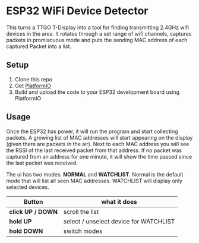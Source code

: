 # ESP32 WiFi Device Detector

This turns a TTGO T-Display into a tool for finding transmitting 2.4GHz wifi devices in the area. It rotates through a set range of wifi channels, captures packets in promiscuous mode and puts the sending MAC address of each captured Packet into a list.

## Setup

1. Clone this repo
2. Get [PlatformIO](https://platformio.org/get-started)
2. Build and upload the code to your ESP32 development board using PlatformIO

## Usage

Once the ESP32 has power, it will run the program and start collecting packets. A growing list of MAC addresses will start appearing on the display (given there are packets in the air). Next to each MAC address you will see the RSSI of the last received packet from that address. If no packet was captured from an address for one minute, it will show the time passed since the last packet was received.

The ui has two modes. **NORMAL** and **WATCHLIST**. Normal is the default mode that will list all seen MAC addresses. WATCHLIST will display only selected devices.

| Button | what it does |
|---|---|
| **click UP / DOWN** | scroll the list |
| **hold UP** | select / unselect device for WATCHLIST |
| **hold DOWN** | switch modes |
